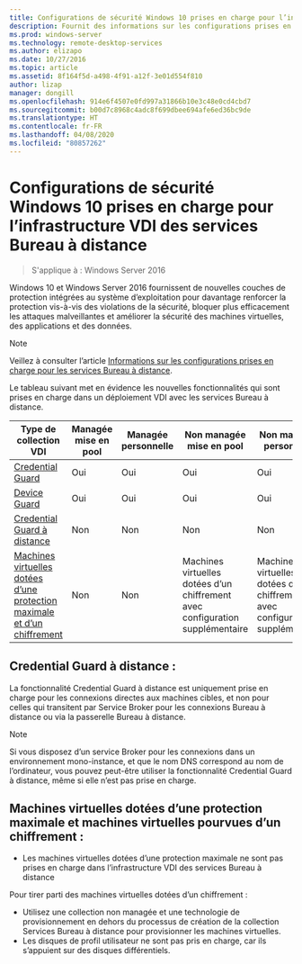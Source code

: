 ```yaml
---
title: Configurations de sécurité Windows 10 prises en charge pour l’infrastructure VDI des services Bureau à distance
description: Fournit des informations sur les configurations prises en charge pour l’infrastructure VDI de Windows 10, avec les services Bureau à distance dans Windows Server 2016.
ms.prod: windows-server
ms.technology: remote-desktop-services
ms.author: elizapo
ms.date: 10/27/2016
ms.topic: article
ms.assetid: 8f164f5d-a498-4f91-a12f-3e01d554f810
author: lizap
manager: dongill
ms.openlocfilehash: 914e6f4507e0fd997a31866b10e3c48e0cd4cbd7
ms.sourcegitcommit: b00d7c8968c4adc8f699dbee694afe6ed36bc9de
ms.translationtype: HT
ms.contentlocale: fr-FR
ms.lasthandoff: 04/08/2020
ms.locfileid: "80857262"
---
```

# <a name="supported-windows-10-security-configurations-for-remote-desktop-services-vdi"></a>Configurations de sécurité Windows 10 prises en charge pour l’infrastructure VDI des services Bureau à distance

> S'applique à : Windows Server 2016

Windows 10 et Windows Server 2016 fournissent de nouvelles couches de protection intégrées au système d’exploitation pour davantage renforcer la protection vis-à-vis des violations de la sécurité, bloquer plus efficacement les attaques malveillantes et améliorer la sécurité des machines virtuelles, des applications et des données.

> [!NOTE]
> Veillez à consulter l’article [Informations sur les configurations prises en charge pour les services Bureau à distance](rds-supported-config.md).

Le tableau suivant met en évidence les nouvelles fonctionnalités qui sont prises en charge dans un déploiement VDI avec les services Bureau à distance.

|  Type de collection VDI               |  Managée mise en pool |  Managée personnelle |  Non managée mise en pool                                     |  Non managée personnelle                                    |
|-------------------------------------|------------------|--------------------|--------------------------------------------------------|--------------------------------------------------------|
| [Credential Guard](https://technet.microsoft.com/itpro/windows/keep-secure/credential-guard)                    | Oui              | Oui                | Oui                                                    | Oui                                                    |
| [Device Guard](https://technet.microsoft.com/itpro/windows/keep-secure/device-guard-deployment-guide)                        | Oui              | Oui                | Oui                                                    | Oui                                                    |
| [Credential Guard à distance](https://technet.microsoft.com/itpro/windows/keep-secure/remote-credential-guard)             | Non               | Non                 | Non                                                     | Non                                                     |
| [Machines virtuelles dotées d’une protection maximale et d’un chiffrement](../../security/guarded-fabric-shielded-vm/guarded-fabric-and-shielded-vms.md) | Non               | Non                 | Machines virtuelles dotées d’un chiffrement avec configuration supplémentaire | Machines virtuelles dotées d’un chiffrement avec configuration supplémentaire |

## <a name="remote-credential-guard"></a>Credential Guard à distance :

La fonctionnalité Credential Guard à distance est uniquement prise en charge pour les connexions directes aux machines cibles, et non pour celles qui transitent par Service Broker pour les connexions Bureau à distance ou via la passerelle Bureau à distance.
> [!NOTE]
> Si vous disposez d’un service Broker pour les connexions dans un environnement mono-instance, et que le nom DNS correspond au nom de l’ordinateur, vous pouvez peut-être utiliser la fonctionnalité Credential Guard à distance, même si elle n’est pas prise en charge.

## <a name="shielded-vms-and-encryption-supported-vms"></a>Machines virtuelles dotées d’une protection maximale et machines virtuelles pourvues d’un chiffrement : 

- Les machines virtuelles dotées d’une protection maximale ne sont pas prises en charge dans l’infrastructure VDI des services Bureau à distance 

Pour tirer parti des machines virtuelles dotées d’un chiffrement :
- Utilisez une collection non managée et une technologie de provisionnement en dehors du processus de création de la collection Services Bureau à distance pour provisionner les machines virtuelles. 
- Les disques de profil utilisateur ne sont pas pris en charge, car ils s’appuient sur des disques différentiels. 

